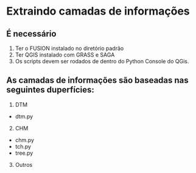 # Extraindo camadas de informações

## É necessário
1. Ter o FUSION instalado no diretório padrão
2. Ter QGIS instalado com GRASS e SAGA
3. Os scripts devem ser rodados de dentro do Python Console do QGis.

## As camadas de informações são baseadas nas seguintes duperfícies:
1. DTM
  - dtm.py
2. CHM
  - chm.py
  - tch.py
  - tree.py
3. Outros
